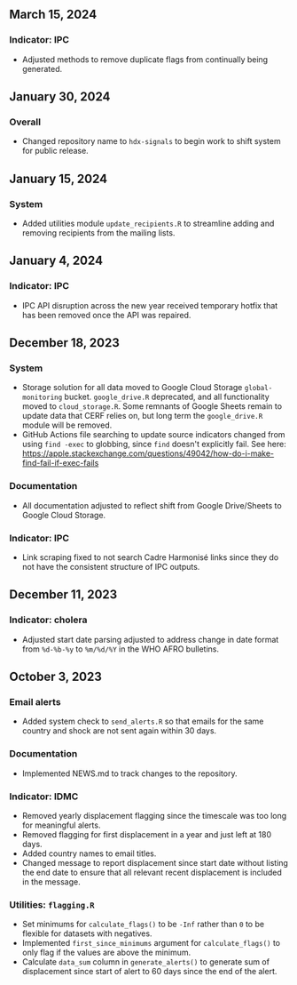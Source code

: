 ## March 15, 2024

### Indicator: IPC

- Adjusted methods to remove duplicate flags from continually being generated.

## January 30, 2024

### Overall

- Changed repository name to `hdx-signals` to begin work to shift system for
public release.

## January 15, 2024

### System

- Added utilities module `update_recipients.R` to streamline adding and removing
recipients from the mailing lists.

## January 4, 2024

### Indicator: IPC

- IPC API disruption across the new year received temporary hotfix that has been
removed once the API was repaired.

## December 18, 2023

### System

- Storage solution for all data moved to Google Cloud Storage `global-monitoring`
bucket. `google_drive.R` deprecated, and all functionality moved to `cloud_storage.R`.
Some remnants of Google Sheets remain to update data that
CERF relies on, but long term the `google_drive.R` module will be removed.
- GitHub Actions file searching to update source indicators changed from using
`find -exec` to globbing, since `find` doesn't explicitly fail. See here:
https://apple.stackexchange.com/questions/49042/how-do-i-make-find-fail-if-exec-fails

### Documentation

- All documentation adjusted to reflect shift from Google Drive/Sheets to 
Google Cloud Storage.

### Indicator: IPC

- Link scraping fixed to not search Cadre Harmonisé links since they do not have
the consistent structure of IPC outputs.

## December 11, 2023

### Indicator: cholera

- Adjusted start date parsing adjusted to address change in date format from
`%d-%b-%y` to `%m/%d/%Y` in the WHO AFRO bulletins.

## October 3, 2023

### Email alerts

- Added system check to `send_alerts.R` so that emails for the same country and
shock are not sent again within 30 days.

### Documentation

- Implemented NEWS.md to track changes to the repository.

### Indicator: IDMC

- Removed yearly displacement flagging since the timescale was too long for
meaningful alerts.
- Removed flagging for first displacement in a year and just left at 180 days.
- Added country names to email titles.
- Changed message to report displacement since start date without listing the end
date to ensure that all relevant recent displacement is included in the message.

### Utilities: `flagging.R`

- Set minimums for `calculate_flags()` to be `-Inf` rather than `0` to be flexible for
datasets with negatives.
- Implemented `first_since_minimums` argument for `calculate_flags()` to only flag
if the values are above the minimum.
- Calculate `data_sum` column in `generate_alerts()` to generate sum of displacement
since start of alert to 60 days since the end of the alert.
